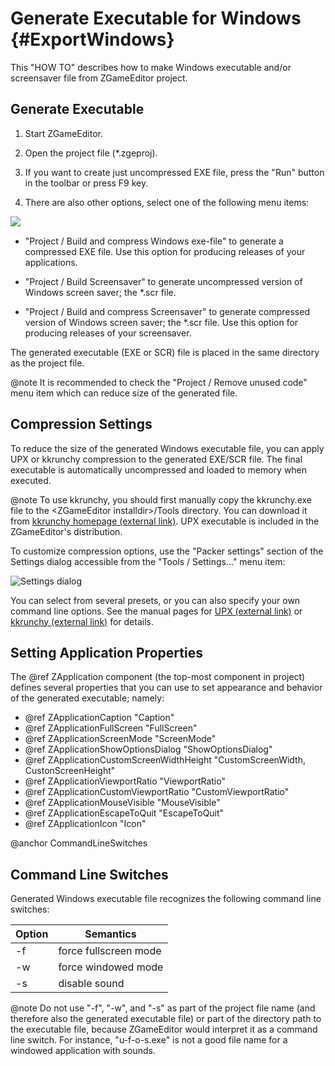 # Generate Executable for Windows {#ExportWindows}

This "HOW TO" describes how to make Windows executable and/or screensaver file
from ZGameEditor project.

## Generate Executable

1. Start ZGameEditor.

2. Open the project file (\*.zgeproj).

3. If you want to create just uncompressed EXE file, press the "Run" button in
   the toolbar or press F9 key.

4. There are also other options, select one of the following menu items:

![ ](ht2-scr1.png)

- "Project / Build and compress Windows exe-file" to generate a compressed EXE
  file. Use this option for producing releases of your applications.

- "Project / Build Screensaver" to generate uncompressed version of Windows
  screen saver; the \*.scr file.

- "Project / Build and compress Screensaver" to generate compressed version of
  Windows screen saver; the \*.scr file. Use this option for producing releases
  of your screensaver.

The generated executable (EXE or SCR) file is placed in the same directory as
the project file.

@note It is recommended to check the "Project / Remove unused code" menu item
which can reduce size of the generated file.

## Compression Settings

To reduce the size of the generated Windows executable file, you can apply UPX
or kkrunchy compression to the generated EXE/SCR file. The final executable is
automatically uncompressed and loaded to memory when executed.

@note To use kkrunchy, you should first manually copy the kkrunchy.exe file to
the &lt;ZGameEditor installdir&gt;/Tools directory. You can download it from
[kkrunchy homepage (external link)](http://www.farbrausch.de/~fg/kkrunchy/). UPX
executable is included in the ZGameEditor's distribution.

To customize compression options, use the "Packer settings" section of the
Settings dialog accessible from the "Tools / Settings..." menu item:

![Settings dialog](ht2-scr2.png)

You can select from several presets, or you can also specify your own command
line options. See the manual pages for
[UPX (external link)](https://github.com/korczis/upx/blob/master/doc/upx.pod) or
[kkrunchy (external link)](http://www.farbrausch.de/~fg/kkrunchy/) for details.

## Setting Application Properties

The @ref ZApplication component (the top-most component in project) defines
several properties that you can use to set appearance and behavior of the
generated executable; namely:

- @ref ZApplicationCaption "Caption"
- @ref ZApplicationFullScreen "FullScreen"
- @ref ZApplicationScreenMode "ScreenMode"
- @ref ZApplicationShowOptionsDialog "ShowOptionsDialog"
- @ref ZApplicationCustomScreenWidthHeight "CustomScreenWidth,
  CustonScreenHeight"
- @ref ZApplicationViewportRatio "ViewportRatio"
- @ref ZApplicationCustomViewportRatio "CustomViewportRatio"
- @ref ZApplicationMouseVisible "MouseVisible"
- @ref ZApplicationEscapeToQuit "EscapeToQuit"
- @ref ZApplicationIcon "Icon"

@anchor CommandLineSwitches

## Command Line Switches

Generated Windows executable file recognizes the following command line
switches:

| Option | Semantics             |
| ------ | --------------------- |
| -f     | force fullscreen mode |
| -w     | force windowed mode   |
| -s     | disable sound         |

@note Do not use "-f", "-w", and "-s" as part of the project file name (and
therefore also the generated executable file) or part of the directory path to
the executable file, because ZGameEditor would interpret it as a command line
switch. For instance, "u-f-o-s.exe" is not a good file name for a windowed
application with sounds.

